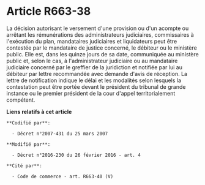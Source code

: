 # Article R663-38

La décision autorisant le versement d'une provision ou d'un acompte ou arrêtant les rémunérations des administrateurs
judiciaires, commissaires à l'exécution du plan, mandataires judiciaires et liquidateurs peut être contestée par le
mandataire de justice concerné, le débiteur ou le ministère public. Elle est, dans les quinze jours de sa date, communiquée
au ministère public et, selon le cas, à l'administrateur judiciaire ou au mandataire judiciaire concerné par le greffier de
la juridiction et notifiée par lui au débiteur par lettre recommandée avec demande d'avis de réception. La lettre de
notification indique le délai et les modalités selon lesquels la contestation peut être portée devant le président du
tribunal de grande instance ou le premier président de la cour d'appel territorialement compétent.

**Liens relatifs à cet article**

	**Codifié par**:

	  - Décret n°2007-431 du 25 mars 2007

	**Modifié par**:

	  - Décret n°2016-230 du 26 février 2016 - art. 4

	**Cité par**:

	  - Code de commerce - art. R663-40 (V)
